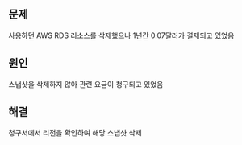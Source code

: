 ## 문제

사용하던 AWS RDS 리소스를 삭제했으나 1년간 0.07달러가 결제되고 있었음

## 원인

스냅샷을 삭제하지 않아 관련 요금이 청구되고 있었음

## 해결

청구서에서 리전을 확인하여 해당 스냅샷 삭제
